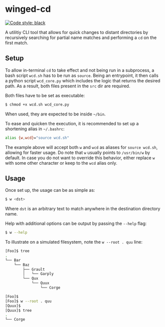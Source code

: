 # winged-cd

[![Code style: black](https://img.shields.io/badge/code%20style-black-000000.svg)](https://github.com/psf/black)

A utilitiy CLI tool that allows for quick changes to distant directories by recursively searching for partial name
matches and performing a `cd` on the first match.

## Setup

To allow in-terminal `cd` to take effect and not being run in a subprocess, a bash script `wcd.sh` has to be run
as `source`. Being an entrypoint, it then calls a python script `wcd_core.py` which includes the logic that returns the
desired path. As a result, both files present in the `src` dir are required.

Both files have to be set as executable:

```bash
$ chmod +x wcd.sh wcd_core.py
```

When used, they are expected to be inside `~/bin`.

To ease and quicken the execution, it is recommended to set up a shortening alias in `~/.bashrc`:

```bash
alias {w,wcd}="source wcd.sh"
```

The example above will accept both `w` and `wcd` as aliases for `source wcd.sh`, allowing for faster usage. Do note
that `w` usually points to `/usr/bin/w` by default. In case you do not want to override this behavior, either
replace `w` with some other character or keep to the `wcd` alias only.

## Usage

Once set up, the usage can be as simple as:

```bash
$ w <dst>
```

Where `dst` is an arbitrary text to match anywhere in the destination directory name.

Help with additional options can be output by passing the `--help` flag:

```bash
$ w --help
```

To illustrate on a simulated filesystem, note the `w --root . quu` line:

```bash
[Foo]$ tree
.
└── Bar
    └── Baz
        ├── Grault
        │   └── Garply
        └── Qux
            └── Quux
                └── Corge

[Foo]$ 
[Foo]$ w --root . quu
[Quux]$ 
[Quux]$ tree
.
└── Corge
```
